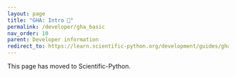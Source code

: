 ```yaml
---
layout: page
title: "GHA: Intro 🔗"
permalink: /developer/gha_basic
nav_order: 10
parent: Developer information
redirect_to: https://learn.scientific-python.org/development/guides/gha-basic/
---
```


This page has moved to Scientific-Python.
